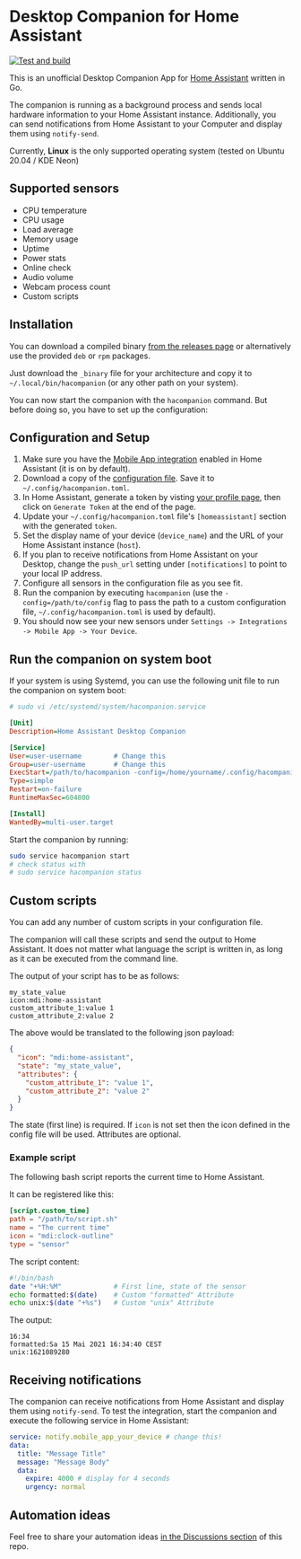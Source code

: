 # Desktop Companion for Home Assistant

[![Test and build](https://github.com/tobias-kuendig/hacompanion/actions/workflows/build.yml/badge.svg)](https://github.com/tobias-kuendig/hacompanion/actions/workflows/build.yml)

This is an unofficial Desktop Companion App for [Home Assistant](https://www.home-assistant.io/) written in Go.

The companion is running as a background process and sends local hardware information to your Home Assistant instance.
Additionally, you can send notifications from Home Assistant to your Computer and display them using `notify-send`.

Currently, **Linux** is the only supported operating system (tested on Ubuntu 20.04 / KDE Neon)


## Supported sensors

* CPU temperature
* CPU usage
* Load average
* Memory usage
* Uptime
* Power stats
* Online check
* Audio volume
* Webcam process count
* Custom scripts

## Installation

You can download a compiled binary [from the releases page](https://github.com/tobias-kuendig/hacompanion/releases) or alternatively use the provided
`deb` or `rpm` packages.

Just download the `_binary` file for your architecture and copy it to `~/.local/bin/hacompanion` (or any other path on your system).

You can now start the companion with the `hacompanion` command. But before doing so, you have to set up
the configuration:

## Configuration and Setup

1. Make sure you have the [Mobile App integration](https://www.home-assistant.io/integrations/mobile_app/) enabled in Home Assistant (it is on by default).
1. Download a copy of the [configuration file](hacompanion.toml). Save it to `~/.config/hacompanion.toml`.
1. In Home Assistant, generate a token by
   visting [your profile page](https://www.home-assistant.io/docs/authentication/#your-account-profile), then click on `Generate Token` at
   the end of the page.
1. Update your `~/.config/hacompanion.toml` file's `[homeassistant]` section with the generated `token`.
1. Set the display name of your device (`device_name`) and the URL of your Home Assistant instance (`host`).
1. If you plan to receive notifications from Home Assistant on your Desktop, change the `push_url` setting under `[notifications]` to point
   to your local IP address.
1. Configure all sensors in the configuration file as you see fit.
1. Run the companion by executing `hacompanion` (use the `-config=/path/to/config` flag to pass the path to a custom configuration
   file, `~/.config/hacompanion.toml` is used by default).
1. You should now see your new sensors under `Settings -> Integrations -> Mobile App -> Your Device`.

## Run the companion on system boot

If your system is using Systemd, you can use the following unit file to run the companion on system boot:

```ini
# sudo vi /etc/systemd/system/hacompanion.service

[Unit]
Description=Home Assistant Desktop Companion

[Service]
User=user-username        # Change this
Group=user-username       # Change this
ExecStart=/path/to/hacompanion -config=/home/yourname/.config/hacompanion.toml # Change this
Type=simple
Restart=on-failure
RuntimeMaxSec=604800

[Install]
WantedBy=multi-user.target
```

Start the companion by running:

```bash
sudo service hacompanion start
# check status with
# sudo service hacompanion status
```

## Custom scripts

You can add any number of custom scripts in your configuration file.

The companion will call these scripts and send the output to Home Assistant. It does not matter what language the script is written in, as
long as it can be executed from the command line.

The output of your script has to be as follows:

```
my_state_value
icon:mdi:home-assistant
custom_attribute_1:value 1
custom_attribute_2:value 2
```

The above would be translated to the following json payload:

```json
{
  "icon": "mdi:home-assistant",
  "state": "my_state_value",
  "attributes": {
    "custom_attribute_1": "value 1",
    "custom_attribute_2": "value 2"
  }
}
```

The state (first line) is required.
If `icon` is not set then the icon defined in the config file will be used.
Attributes are optional.

### Example script

The following bash script reports the current time to Home Assistant.

It can be registered like this:

```toml
[script.custom_time]
path = "/path/to/script.sh"
name = "The current time"
icon = "mdi:clock-outline"
type = "sensor"
```

The script content:

```bash
#!/bin/bash
date "+%H:%M"             # First line, state of the sensor
echo formatted:$(date)    # Custom "formatted" Attribute
echo unix:$(date "+%s")   # Custom "unix" Attribute
```

The output:

```text
16:34
formatted:Sa 15 Mai 2021 16:34:40 CEST
unix:1621089280
```

## Receiving notifications

The companion can receive notifications from Home Assistant and display them using `notify-send`. To test the integration, start the companion
and execute the following service in Home Assistant:

```yaml
service: notify.mobile_app_your_device # change this!
data:
  title: "Message Title"
  message: "Message Body"
  data:
    expire: 4000 # display for 4 seconds
    urgency: normal
```

## Automation ideas

Feel free to share your automation ideas [in the Discussions section](https://github.com/tobias-kuendig/hacompanion/discussions) of this
repo.

